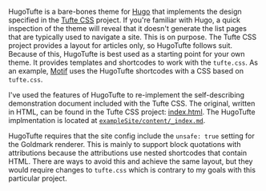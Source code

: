 HugoTufte is a bare-bones theme for [Hugo](https://gohugo.io/) that implements the design specified in the [Tufte CSS](https://github.com/edwardtufte/tufte-css) project. If you're familiar with Hugo, a quick inspection of the theme will reveal that it doesn't generate the list pages that are typically used to navigate a site. This is on purpose. The Tufte CSS project provides a layout for articles only, so HugoTufte follows suit. Because of this, HugoTufte is best used as a starting point for your own theme. It provides templates and shortcodes to work with the `tufte.css`. As an example, [Motif](https://github.com/kevinkenan/motif) uses the HugoTufte shortcodes with a CSS based on `tufte.css`.

I've used the features of HugoTufte to re-implement the self-describing demonstration document included with the Tufte CSS. The original, written in HTML, can be found in the Tufte CSS project: [index.html](https://github.com/edwardtufte/tufte-css/blob/gh-pages/index.html). The HugoTufte implmentation is located at [`exampleSite/content/_index.md`](https://github.com/kevinkenan/hugotufte/blob/main/exampleSite/content/_index.md).

HugoTufte requires that the site config include the `unsafe: true` setting for the Goldmark renderer. This is mainly to support block quotations with attributions because the attributions use nested shortcodes that contain HTML. There are ways to avoid this and achieve the same layout, but they would require changes to `tufte.css` which is contrary to my goals with this particular project. 
